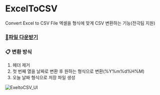 # ExcelToCSV
Convert Excel to CSV File
엑셀을 형식에 맞게 CSV 변환하는 기능(전극팀 지원)

### [💾파일 다운받기](https://docs.google.com/uc?export=download&id=1qSpVtpvEOuZo05Lr0qYS7DkTZ3jaZVR-)

### 📋 변환 방식
1. 헤더 제거
2. 첫 번째 열을 날짜로 변환 후 원하는 형식으로 변환(%Y%m%d%H%M)
3. 오늘 날짜 형식으로 저장 파일 생성


![ExeltoCSV_UI](https://github.com/user-attachments/assets/1b931c57-801b-456f-b7fe-db896fd4d1b9)
